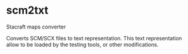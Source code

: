 # scm2txt
Stacraft maps converter

Converts SCM/SCX files to text representation. This text representation allow to be loaded by the testing tools, or other modifications.
